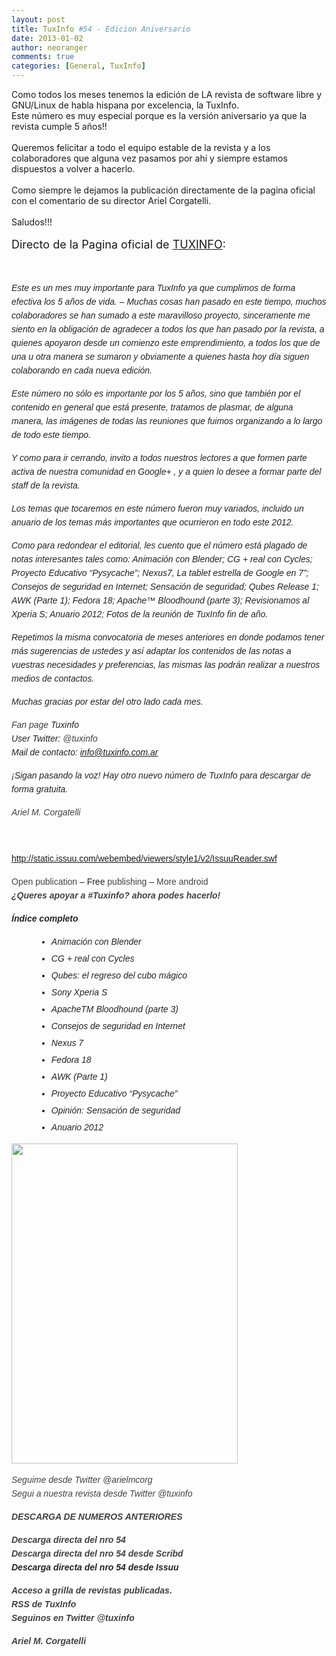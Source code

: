 ```yaml
---
layout: post
title: TuxInfo #54 - Edicion Aniversario
date: 2013-01-02
author: neoranger
comments: true
categories: [General, TuxInfo]
---
```

Como todos los meses tenemos la edición de LA revista de software libre y GNU/Linux de habla hispana por excelencia, la TuxInfo.<br />Este número es muy especial porque es la versión aniversario ya que la revista cumple 5 años!!<br /><br />Queremos felicitar a todo el equipo estable de la revista y a los colaboradores que alguna vez pasamos por ahí y siempre estamos dispuestos a volver a hacerlo.<br /><br />Como siempre le dejamos la publicación directamente de la pagina oficial con el comentario de su director Ariel Corgatelli.<br /><br />Saludos!!!<br /><br /><span style="font-size:large;">Directo de la Pagina oficial de <a href="http://www.tuxinfo.com.ar/" target="_blank">TUXINFO</a>:</span><br /><br /><br /><div style="color:#222222;font-family:Arial, Helvetica, Georgia, sans-serif;font-size:14px;line-height:22px;margin-bottom:15px;padding:0;"><em style="background-color:white;">Este es un mes muy importante para TuxInfo ya que cumplimos de forma efectiva los 5 años de vida. – Muchas cosas han pasado en este tiempo, muchos colaboradores se han sumado a este maravilloso proyecto, sinceramente me siento en la obligación de agradecer a todos los que han pasado por la revista, a quienes apoyaron desde un comienzo este emprendimiento, a todos los que de una u otra manera se sumaron y obviamente a quienes hasta hoy día siguen colaborando en cada nueva edición.</em></div><div style="color:#222222;font-family:Arial, Helvetica, Georgia, sans-serif;font-size:14px;line-height:22px;margin-bottom:15px;padding:0;"><em style="background-color:white;">Este número no sólo es importante por los 5 años, sino que también por el contenido en general que está presente, tratamos de plasmar, de alguna manera, las imágenes de todas las reuniones que fuimos organizando a lo largo de todo este tiempo.</em></div><div style="color:#222222;font-family:Arial, Helvetica, Georgia, sans-serif;font-size:14px;line-height:22px;margin-bottom:15px;padding:0;"><em style="background-color:white;">Y como para ir cerrando, invito a todos nuestros lectores a que formen parte activa de nuestra comunidad en Google+ , y a quien lo desee a formar parte del staff de la revista.</em></div><div style="color:#222222;font-family:Arial, Helvetica, Georgia, sans-serif;font-size:14px;line-height:22px;margin-bottom:15px;padding:0;"><em style="background-color:white;">Los temas que tocaremos en este número fueron muy variados, incluido un anuario de los temas más importantes que ocurrieron en todo este 2012.</em></div><div style="color:#222222;font-family:Arial, Helvetica, Georgia, sans-serif;font-size:14px;line-height:22px;margin-bottom:15px;padding:0;"><em style="background-color:white;">Como para redondear el editorial, les cuento que el número está plagado de notas interesantes tales como: Animación con Blender; CG + real con Cycles; Proyecto Educativo “Pysycache”; Nexus7, La tablet estrella de Google en 7”; Consejos de seguridad en Internet; Sensación de seguridad; Qubes Release 1; AWK (Parte 1); Fedora 18; Apache™ Bloodhound (parte 3); Revisionamos al Xperia S; Anuario 2012; Fotos de la reunión de TuxInfo fin de año.</em></div><div style="color:#222222;font-family:Arial, Helvetica, Georgia, sans-serif;font-size:14px;line-height:22px;margin-bottom:15px;padding:0;"><em style="background-color:white;">Repetimos la misma convocatoria de meses anteriores en donde podamos tener más sugerencias de ustedes y así adaptar los contenidos de las notas a vuestras necesidades y preferencias, las mismas las podrán realizar a nuestros medios de contactos.</em></div><div style="color:#222222;font-family:Arial, Helvetica, Georgia, sans-serif;font-size:14px;line-height:22px;margin-bottom:15px;padding:0;"><em style="background-color:white;">Muchas gracias por estar del otro lado cada mes.</em></div><div style="color:#222222;font-family:Arial, Helvetica, Georgia, sans-serif;font-size:14px;line-height:22px;margin-bottom:15px;padding:0;"><span style="background-color:white;"><em><a href="https://www.facebook.com/tuxinfo" style="color:#404040;text-decoration:initial;" target="_blank">Fan page</a> Tuxinfo</em><br /><em>User Twitter: <a href="http://www.twitter.com/tuxinfo" style="color:#404040;text-decoration:initial;" target="_blank">@tuxinfo </a></em><br /><em>Mail de contacto: <a href="mailto:info@tuxinfo.com.ar" style="color:#404040;text-decoration:initial;" target="_blank">info@tuxinfo.com.ar</a></em></span></div><div style="color:#222222;font-family:Arial, Helvetica, Georgia, sans-serif;font-size:14px;line-height:22px;margin-bottom:15px;padding:0;"><em style="background-color:white;">¡Sigan pasando la voz! Hay otro nuevo número de TuxInfo para descargar de forma gratuita.</em></div><div style="color:#222222;font-family:Arial, Helvetica, Georgia, sans-serif;font-size:14px;line-height:22px;margin-bottom:15px;padding:0;"><em><a href="http://www.twitter.com/arielmcorg" style="background-color:white;color:#404040;text-decoration:initial;" target="_blank">Ariel M. Corgatelli</a></em></div><div style="color:#222222;font-family:Arial, Helvetica, Georgia, sans-serif;font-size:14px;line-height:22px;margin-bottom:15px;padding:0;"><br /></div><div style="color:#222222;font-family:Arial, Helvetica, Georgia, sans-serif;font-size:14px;line-height:22px;"><a href="http://static.issuu.com/webembed/viewers/style1/v2/IssuuReader.swf">http://static.issuu.com/webembed/viewers/style1/v2/IssuuReader.swf</a><div style="margin-bottom:15px;padding:0;"></div><div style="width:420px;"><span style="background-color:white;"><a href="http://issuu.com/arielm.corgatelli/docs/tuxinfo54?mode=window&amp;backgroundColor=%23222222" style="color:#404040;text-decoration:initial;" target="_blank">Open publication</a> – Free <a href="http://issuu.com/" style="color:#404040;text-decoration:initial;" target="_blank">publishing</a> – <a href="http://issuu.com/search?q=android" style="color:#404040;text-decoration:initial;" target="_blank">More android</a></span></div><div style="width:420px;"></div><div style="width:420px;"><strong><a href="http://www.tuxinfo.com.ar/tuxinfo/?p=695" style="color:#404040;text-decoration:initial;" target="_blank"><em style="background-color:white;">¿Queres apoyar a #Tuxinfo? ahora podes hacerlo!</em></a></strong><div style="margin-bottom:15px;padding:0;"></div><div style="margin-bottom:15px;padding:0;"><em><strong style="background-color:white;">Índice completo</strong></em></div></div><ul style="margin:0 0 15px 40px;"><li style="margin:0 0 5px;"><em style="background-color:white;">Animación con Blender</em></li><li style="margin:0 0 5px;"><em style="background-color:white;">CG + real con Cycles</em></li><li style="margin:0 0 5px;"><em style="background-color:white;">Qubes: el regreso del cubo mágico</em></li><li style="margin:0 0 5px;"><em style="background-color:white;">Sony Xperia S</em></li><li style="margin:0 0 5px;"><em style="background-color:white;">ApacheTM Bloodhound (parte 3)</em></li><li style="margin:0 0 5px;"><em style="background-color:white;">Consejos de seguridad en Internet</em></li><li style="margin:0 0 5px;"><em style="background-color:white;">Nexus 7</em></li><li style="margin:0 0 5px;"><em style="background-color:white;">Fedora 18</em></li><li style="margin:0 0 5px;"><em style="background-color:white;">AWK (Parte 1)</em></li><li style="margin:0 0 5px;"><em style="background-color:white;">Proyecto Educativo “Pysycache”</em></li><li style="margin:0 0 5px;"><em style="background-color:white;">Opinión: Sensación de seguridad</em></li><li style="margin:0 0 5px;"><em style="background-color:white;">Anuario 2012</em></li></ul><div style="margin-bottom:15px;padding:0;"><a href="http://infosertec.loquefaltaba.com/tuxinfo54.pdf" style="background-color:white;color:#404040;text-decoration:initial;" target="_blank"><img alt="" class="alignnone" height="512" src="https://lh6.googleusercontent.com/-Xtg8Cnsggpo/UN5PEh7FkOI/AAAAAAAATgk/qSCqNkOf9uE/s512/tuxinfo54.jpg" width="362" /></a></div><span style="background-color:white;"><a href="http://infosertec.loquefaltaba.com/tuxinfo54.pdf" style="color:#404040;text-decoration:initial;" target="_blank"></a></span><div style="margin-bottom:15px;padding:0;"><span style="background-color:white;"><a href="http://infosertec.loquefaltaba.com/tuxinfo54.pdf" style="color:#404040;text-decoration:initial;" target="_blank"></a><em><a href="http://www.twitter.com/arielmcorg" style="color:#404040;text-decoration:initial;" target="_blank">Seguime desde Twitter @arielmcorg</a></em><br /><em><a href="http://www.twitter.com/tuxinfo" style="color:#404040;text-decoration:initial;" target="_blank">Segui a nuestra revista desde Twitter @tuxinfo</a></em></span></div><div style="margin-bottom:15px;padding:0;"><a href="http://infosertec.loquefaltaba.com/" style="color:#404040;text-decoration:initial;" target="_blank"><strong><em style="background-color:white;">DESCARGA DE NUMEROS ANTERIORES</em></strong></a></div><div style="margin-bottom:15px;padding:0;"><span style="background-color:white;"><a href="http://infosertec.loquefaltaba.com/tuxinfo54.pdf" style="color:#404040;text-decoration:initial;" target="_blank"><strong><em>Descarga directa del nro 54</em></strong></a><br /><strong><em><strong><em><strong><em><a href="http://es.scribd.com/doc/118455223/tuxinfo54" style="color:#404040;text-decoration:initial;" target="_blank">Descarga directa del nro 54 desde Scribd </a></em></strong></em></strong></em></strong><br /><strong><em>Descarga directa del nro 54 desde Issuu</em></strong></span></div><div style="margin-bottom:15px;padding:0;"><strong style="background-color:white;"><em><a href="http://infosertec.loquefaltaba.com/" style="color:#404040;text-decoration:initial;" target="_blank">Acceso a grilla de revistas publicadas.</a><br /><a href="http://www.tuxinfo.com.ar/?feed=rss2" style="color:#404040;text-decoration:initial;" target="_blank">RSS de TuxInfo</a></em><em><br /><a href="http://www.twitter.com/tuxinfo" style="color:#404040;text-decoration:initial;" target="_blank">Seguinos en Twitter @tuxinfo</a></em></strong></div><div style="margin-bottom:15px;padding:0;"><strong><em><a href="http://www.tuxinfo.com.ar/" style="background-color:white;color:#404040;text-decoration:initial;" target="_blank">Ariel M. Corgatelli</a></em></strong></div></div>
